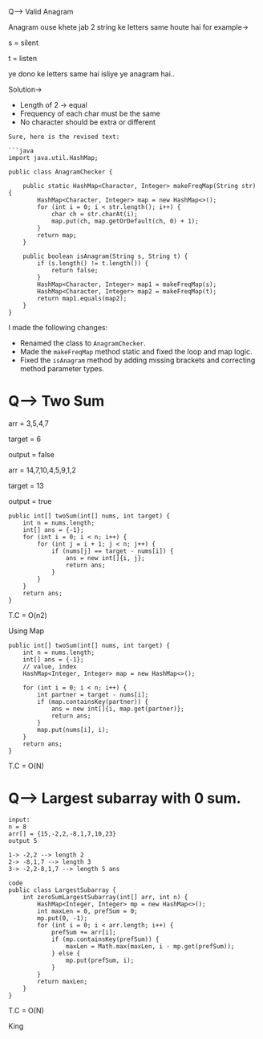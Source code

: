 Q--> Valid Anagram

Anagram ouse khete jab 2 string ke letters same houte hai for example->

s = silent

t = listen

ye dono ke letters same hai isliye ye anagram hai..


Solution->
* Length of 2 -> equal
* Frequency of each char must be the same
* No character should be extra or different


```
Sure, here is the revised text:

```java
import java.util.HashMap;

public class AnagramChecker {

    public static HashMap<Character, Integer> makeFreqMap(String str) {
        HashMap<Character, Integer> map = new HashMap<>();
        for (int i = 0; i < str.length(); i++) {
            char ch = str.charAt(i);
            map.put(ch, map.getOrDefault(ch, 0) + 1);
        }
        return map;
    }

    public boolean isAnagram(String s, String t) {
        if (s.length() != t.length()) {
            return false;
        }
        HashMap<Character, Integer> map1 = makeFreqMap(s);
        HashMap<Character, Integer> map2 = makeFreqMap(t);
        return map1.equals(map2);
    }
}
```

I made the following changes:
- Renamed the class to `AnagramChecker`.
- Made the `makeFreqMap` method static and fixed the loop and map logic.
- Fixed the `isAnagram` method by adding missing brackets and correcting method parameter types.
  




# Q--> Two Sum
arr = 3,5,4,7

target = 6

output = false


arr = 14,7,10,4,5,9,1,2

target = 13

output = true




```
public int[] twoSum(int[] nums, int target) {
    int n = nums.length;
    int[] ans = {-1};
    for (int i = 0; i < n; i++) {
        for (int j = i + 1; j < n; j++) {
            if (nums[j] == target - nums[i]) {
                ans = new int[]{i, j};
                return ans;
            }
        }
    }
    return ans;
}
```

T.C = O(n2)



Using Map



```
public int[] twoSum(int[] nums, int target) {
    int n = nums.length;
    int[] ans = {-1};
    // value, index
    HashMap<Integer, Integer> map = new HashMap<>();
    
    for (int i = 0; i < n; i++) {
        int partner = target - nums[i];
        if (map.containsKey(partner)) {
            ans = new int[]{i, map.get(partner)};
            return ans;
        }
        map.put(nums[i], i);
    }
    return ans;
}
```

T.C = O(N)




# Q--> Largest subarray with 0 sum.
```
input:
n = 8
arr[] = {15,-2,2,-8,1,7,10,23}
output 5

1-> -2,2 --> length 2
2-> -8,1,7 --> length 3
3-> -2,2-8,1,7 --> length 5 ans

```

```
code
public class LargestSubarray {
    int zeroSumLargestSubarray(int[] arr, int n) {
        HashMap<Integer, Integer> mp = new HashMap<>();
        int maxLen = 0, prefSum = 0;
        mp.put(0, -1);
        for (int i = 0; i < arr.length; i++) {
            prefSum += arr[i];
            if (mp.containsKey(prefSum)) {
                maxLen = Math.max(maxLen, i - mp.get(prefSum));
            } else {
                mp.put(prefSum, i);
            }
        }
        return maxLen;
    }
}
```

T.C = O(N)




King
